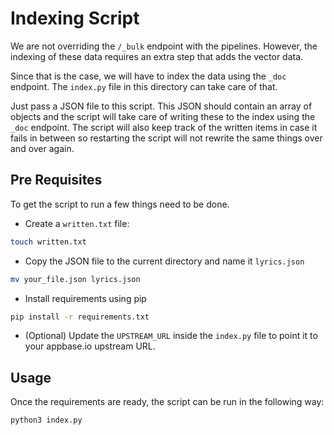# Indexing Script

We are not overriding the `/_bulk` endpoint with the pipelines. However, the indexing of these data requires an extra step that adds the vector data.

Since that is the case, we will have to index the data using the `_doc` endpoint. The `index.py` file in this directory can take care of that.

Just pass a JSON file to this script. This JSON should contain an array of objects and the script will take care of writing these to the index using the `_doc` endpoint. The script will also keep track of the written items in case it fails in between so restarting the script will not rewrite the same things over and over again.

## Pre Requisites

To get the script to run a few things need to be done.

- Create a `written.txt` file:

```sh
touch written.txt
```

- Copy the JSON file to the current directory and name it `lyrics.json`

```sh
mv your_file.json lyrics.json
```

- Install requirements using pip

```sh
pip install -r requirements.txt
```

- (Optional) Update the `UPSTREAM_URL` inside the `index.py` file to point it to your appbase.io upstream URL.

## Usage

Once the requirements are ready, the script can be run in the following way:

```sh
python3 index.py
```